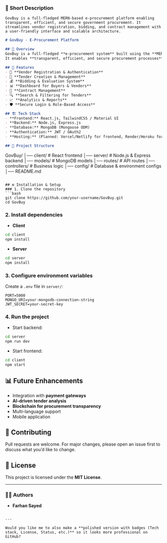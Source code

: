 ### 🔹 Short  Description 

`GovBuy is a full-fledged MERN-based e-procurement platform enabling transparent, efficient, and secure government procurement. It streamlines vendor registration, bidding, and contract management with a user-friendly interface and scalable architecture.`

```markdown
# GovBuy - E-Procurement Platform

## 📌 Overview
GovBuy is a full-fledged **e-procurement system** built using the **MERN stack (MongoDB, Express.js, React, Node.js)**.  
It enables **transparent, efficient, and secure procurement processes** by simplifying vendor registration, bidding, contract management, and government purchases.

## 🚀 Features
- 🔐 **Vendor Registration & Authentication**
- 📑 **Tender Creation & Management**
- 💰 **Bidding & Evaluation System**
- 📊 **Dashboard for Buyers & Vendors**
- 📜 **Contract Management**
- 🔍 **Search & Filtering for Tenders**
- 📈 **Analytics & Reports**
- 🛡 **Secure Login & Role-Based Access**

## 🏗 Tech Stack
- **Frontend:** React.js, TailwindCSS / Material UI  
- **Backend:** Node.js, Express.js  
- **Database:** MongoDB (Mongoose ODM)  
- **Authentication:** JWT / OAuth2  
- **Hosting:** (Planned: Vercel/Netlify for frontend, Render/Heroku for backend)  

## 📂 Project Structure
```

GovBuy/
│── client/        # React frontend
│── server/        # Node.js & Express backend
│── models/        # MongoDB models
│── routes/        # API routes
│── controllers/   # Business logic
│── config/        # Database & environment configs
│── README.md

````

## ⚙️ Installation & Setup
### 1. Clone the repository
```bash
git clone https://github.com/your-username/GovBuy.git
cd GovBuy
````

### 2. Install dependencies

* **Client**

```bash
cd client
npm install
```

* **Server**

```bash
cd server
npm install
```

### 3. Configure environment variables

Create a `.env` file in `server/`:

```env
PORT=5000
MONGO_URI=your-mongodb-connection-string
JWT_SECRET=your-secret-key
```

### 4. Run the project

* Start backend:

```bash
cd server
npm run dev
```

* Start frontend:

```bash
cd client
npm start
```

## 📊 Future Enhancements

* Integration with **payment gateways**
* **AI-driven tender analysis**
* **Blockchain for procurement transparency**
* Multi-language support
* Mobile application

## 🤝 Contributing

Pull requests are welcome. For major changes, please open an issue first to discuss what you’d like to change.

## 📜 License

This project is licensed under the **MIT License**.

---

### 👨‍💻 Authors

* **Farhan Sayed**

```

---

Would you like me to also make a **polished version with badges (Tech stack, License, Status, etc.)** so it looks more professional on GitHub?
```
